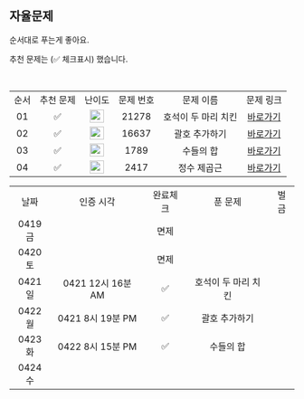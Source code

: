 
## 자율문제

순서대로 푸는게 좋아요.

추천 문제는 (✅ 체크표시) 했습니다.

<br/>

<table> 
    <tr>
    <td align="center">순서</td>
    <td align="center">추천 문제</td>
    <td align="center">난이도</td>
    <td align="center">문제 번호</td>
    <td align="center">문제 이름</td>
    <td align="center">문제 링크</td>
  </tr>
  <tr>
    <td align="center">01</td>
    <td align="center">✅</td>
    <td align="center"><img height="23px" width="25px" src="https://d2gd6pc034wcta.cloudfront.net/tier/11.svg"></td>
    <td align="center">21278</td>
    <td align="center">호석이 두 마리 치킨</td>
    <td align="center"><a href="https://www.acmicpc.net/problem/21278">바로가기</a></td>
  </tr>
  <tr>
    <td align="center">02</td>
    <td align="center">✅</td>
    <td align="center"><img height="23px" width="25px" src="https://d2gd6pc034wcta.cloudfront.net/tier/13.svg"></td>
    <td align="center">16637</td>
    <td align="center">괄호 추가하기</td>
    <td align="center"><a href="https://www.acmicpc.net/problem/16637">바로가기</a></td>
  </tr>
  <tr>
    <td align="center">03</td>
    <td align="center">✅</td>
    <td align="center"><img height="23px" width="25px" src="https://d2gd6pc034wcta.cloudfront.net/tier/6.svg"></td>
    <td align="center">1789</td>
    <td align="center">수들의 합</td>
    <td align="center"><a href="https://www.acmicpc.net/problem/1789">바로가기</a></td>
  </tr>
  <tr>
    <td align="center">04</td>
    <td align="center">✅</td>
    <td align="center"><img height="23px" width="25px" src="https://d2gd6pc034wcta.cloudfront.net/tier/7.svg"></td>
    <td align="center">2417</td>
    <td align="center">정수 제곱근</td>
    <td align="center"><a href="https://www.acmicpc.net/problem/2417">바로가기</a></td>
  </tr>
  </table>

  <table>
  <tr>
    <td align="center">날짜</td>
    <td align="center">인증 시각</td>
    <td align="center">완료체크</td>
    <td align="center">푼 문제</td>
    <td align="center">벌금</td>
  </tr>
 
   <tr>
    <td align="center">0419금</td>
    <td align="center"></td>
    <td align="center">면제</td>
    <td align="center"></td>
    <td align="center"></td>
  </tr>
  <tr>
    <td align="center">0420토</td>
    <td align="center"></td>
    <td align="center">면제</td>
    <td align="center"></td>
    <td align="center"></td>
  </tr>
  <tr>
    <td align="center">0421일</td>
    <td align="center">0421 12시 16분 AM</td>
    <td align="center">✅</td>
    <td align="center">호석이 두 마리 치킨</td>
    <td align="center"></td>
  </tr>
  <tr>
    <td align="center">0422월</td>
    <td align="center">0421 8시 19분 PM</td>
    <td align="center">✅</td>
    <td align="center">괄호 추가하기</td>
    <td align="center"></td>
  </tr>
  <tr>
    <td align="center">0423화</td>
    <td align="center">0422 8시 15분 PM</td>
    <td align="center">✅</td>
    <td align="center">수들의 합</td>
    <td align="center"></td>
  </tr>
    <tr>
    <td align="center">0424수</td>
    <td align="center"></td>
    <td align="center"></td>
    <td align="center"></td>
    <td align="center"></td>
  </tr>
</table>
